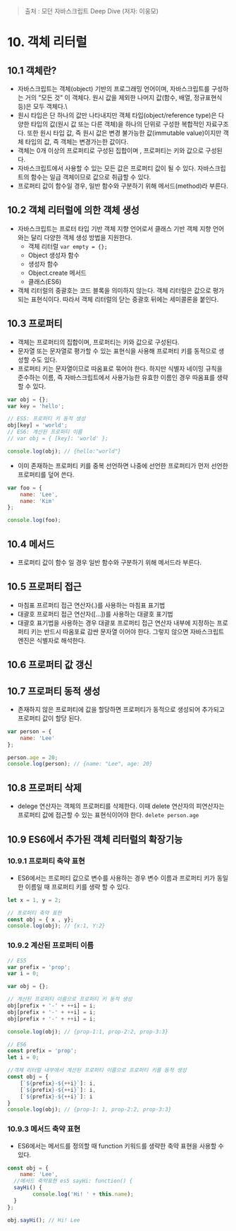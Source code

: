 > 출처 : 모던 자바스크립트 Deep Dive (저자: 이웅모)

# 10. 객체 리터럴
## 10.1 객체란?
- 자바스크립트는 객체(object) 기반의 프로그래밍 언어이며, 자바스크립트를 구성하는 거의 "모든 것" 이 객체다.
  원시 값을 제외한 나머지 값(함수, 배열, 정규표현식 등)은 모두 객체다.\
- 원시 타입은 단 하나의 값만 나타내지만 객체 타입(object/reference type)은 다양한 타입의 값(원시 값 또는 다른 객체)을 하나의 단위로 구성한
  복합적인 자료구조다. 또한 원시 타입 값, 즉 원시 값은 변경 불가능한 값(immutable value)이지만 객체 타입의 값, 즉 객체는 변경가는한 값이다.
- 객체는 0개 이상의 프로퍼티로 구성된 집합이며 , 프로퍼티는 키와 값으로 구성된다.
- 자바스크립트에서 사용할 수 있는 모든 값은 프로퍼티 값이 될 수 있다. 자바스크립트의 함수는 일급 객체이므로 값으로 취급할 수 있다.
- 프로퍼티 값이 함수일 경우, 일반 함수와 구분하기 위해 메서드(method)라 부른다.

## 10.2 객체 리터럴에 의한 객체 생성
- 자바스크립트는 프로터 타입 기반 객체 지향 언어로서 클래스 기반 객체 지향 언어와는 달리 다양한 객체 생성 방법을 지원한다.
    * 객체 리터럴 `var empty = {}; `
    * Object 생성자 함수 
    * 생성자 함수
    * Object.create 메서드
    * 클래스(ES6)
- 객체 리터럴의 중괄호는 코드 블록을 의미하지 않는다. 객체 리터럴은 값으로 평가되는 표현식이다. 
  따라서 객체 리터럴의 닫는 중괄호 뒤에는 세미콜론을 붙인다.
  
## 10.3 프로퍼티
- 객체는 프로퍼티의 집합이며, 프로퍼티는 키와 값으로 구성된다.
- 문자열 또는 문자열로 평가할 수 있는 표현식을 사용해 프로퍼티 키를 동적으로 생성할 수도 있다.
- 프로퍼티 키는 문자열이므로 따옴표로 묶어야 한다. 하지만 식별자 네이밍 규칙을 준수하는 이름, 즉 자바스크립트에서
  사용가능한 유효한 이름인 경우 따옴표를 생략할 수 있다.
```javascript
var obj = {};
var key = 'hello';

// ES5: 프로퍼티 키 동적 생성
obj[key] = 'world';
// ES6: 계산된 프로퍼티 이름
// var obj = { [key]: 'world' };

console.log(obj); // {hello:"world"}
```
- 이미 존재하는 프로퍼티 키를 중복 선언하면 나중에 선언한 프로퍼티가 먼저 선언한 프로퍼티를 덮어 쓴다.
```javascript
var foo = {
    name: 'Lee',
    name: 'Kim'
};

console.log(foo);
```

## 10.4 메서드
- 프로퍼티 값이 함수 일 경우 일반 함수와 구분하기 위해 메서드라 부른다.

## 10.5 프로퍼티 접근
- 마침표 프르퍼티 접근 연산자(.)를 사용하는 마침표 표기법
- 대괄호 프로퍼티 접근 연산자([...])를 사용하는 대괄호 표기법
- 대괄호 표기법을 사용하는 경우 대괄포 프로퍼티 접근 연산자 내부에 지정하는 프로퍼티 키는 반드시 따옴포료 감싼 문자열 이어야 한다.
  그렇지 않으면 자바스크립트 엔진은 식별자로 해석한다.
  
## 10.6 프로퍼티 값 갱신
## 10.7 프로퍼티 동적 생성
- 존재하지 않은 프로퍼티에 값을 할당하면 프로퍼티가 동적으로 생성되어 추가되고 프로퍼티 값이 할당 된다.
```javascript
var person = {
    name: 'Lee'
};

person.age = 20;
console.log(person); // {name: "Lee", age: 20}
```

## 10.8 프로퍼티 삭제
- delege 연산자는 객체의 프로퍼티를 삭제한다. 이때 delete 연산자의 피연산자는 프로퍼티 값에 접근할 수 있는 표현식이어야 한다. `delete person.age`

## 10.9 ES6에서 추가된 객체 리터럴의 확장기능
### 10.9.1 프로퍼티 축약 표현
- ES6에서는 프로퍼티 값으로 변수를 사용하는 경우 변수 이름과 프로퍼티 키가 동일한 이름일 때 프로퍼티 키를 생략 할 수 있다.
```javascript
let x = 1, y = 2;

// 프로퍼티 축약 표현
const obj = { x , y};
console.log(obj); // {x:1, Y:2}
```
### 10.9.2 계산된 프로퍼티 이름
```javascript
// ES5
var prefix = 'prop';
var i = 0;

var obj = {};

// 계산된 프로퍼티 이름으로 프로퍼티 키 동적 생성
obj[prefix + '-' + ++i] = i;
obj[prefix + '-' + ++i] = i;
obj[prefix + '-' + ++i] = i;

console.log(obj); // {prop-1:1, prop-2:2, prop-3:3}
```
```javascript
// ES6
const prefix = 'prop';
let i = 0;

//객체 리터럴 내부에서 계산된 프로퍼티 이름으로 프로퍼티 키를 동적 생성
const obj = {
    [`${prefix}-${++i}`]: i,
    [`${prefix}-${++i}`]: i,
    [`${prefix}-${++i}`]: i
}
console.log(obj); // {prop-1: 1, prop-2:2, prop-3:3}
```
### 10.9.3 메서드 축약 표현
- ES6에서는 메서드를 정의할 때 function 키워드를 생략한 축약 표현을 사용할 수 있다.
```javascript
const obj = {
    name: 'Lee',
  //메서드 축약표현 es5 sayHi: function() {
  sayHi() {
        console.log('Hi! ' + this.name);
  }
};

obj.sayHi(); // Hi! Lee
```

